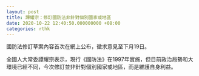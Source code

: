 ```yaml
---
layout: post
title: 譚耀宗：修訂國防法非針對個別國家或地區
date: 2020-10-22 12:40:50.000000000 +08:00
categories: rthk
---
```


國防法修訂草案內容首次在網上公布，徵求意見至下月19日。

全國人大常委譚耀宗表示，現行《國防法》在1997年實施，但目前政治局勢和大環境已經不同，今次修訂並非針對個別國家或地區，而是維護自身利益。
